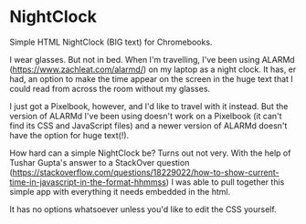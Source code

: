 # NightClock
Simple HTML NightClock (BIG text) for Chromebooks.

I wear glasses. But not in bed. When I'm travelling, I've been using ALARMd (https://www.zachleat.com/alarmd/) on my laptop as a night clock. It has, er had, an option to make the time appear on the screen in the huge text that I could read from across the room without my glasses.

I just got a Pixelbook, however, and I'd like to travel with it instead. But the version of ALARMd I've been using doesn't work on a Pixelbook (it can't find its CSS and JavaScript files) and a newer version of ALARMd doesn't have the option for huge text(!).

How hard can a simple NightClock be? Turns out not very. With the help of Tushar Gupta's answer to a StackOver question (https://stackoverflow.com/questions/18229022/how-to-show-current-time-in-javascript-in-the-format-hhmmss) I was able to pull together this simple app with everything it needs embedded in the html.

It has no options whatsoever unless you'd like to edit the CSS yourself.
